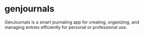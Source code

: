 # genjournals
GenJournals is a smart journaling app for creating, organizing, and managing entries efficiently for personal or professional use.
